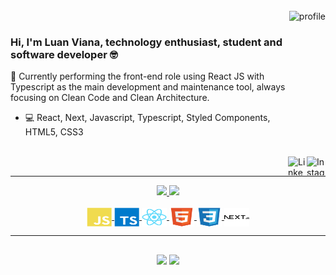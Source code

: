 <br>
  <img align="right" height="180" alt="profile" src="https://pbs.twimg.com/media/EbCpvBQXgAIhf8k.jpg">
</br>

### Hi, I'm Luan Viana, technology enthusiast, student and software developer 🤓


🚀 Currently performing the front-end role using React JS with Typescript as the main development and maintenance tool, always focusing on Clean Code and Clean Architecture.

- 💻 React, Next, Javascript, Typescript, Styled Components, HTML5, CSS3
<br> 
   <body>
      <a href="https://www.instagram.com/luanborher/">
         <img align="right" alt="Instagram" src="https://cdn.discordapp.com/attachments/836712599180935248/983117007748747354/unknown.png"
         width=30" height="30">
      </a>
   </body>  
  
   <body>
      <a href="https://www.linkedin.com/in/luan-viana-656215186/">
         <img align="right" alt="LinkedIn" src="https://cdn.discordapp.com/attachments/836712599180935248/983118329256484944/unknown.png"
         width=30" height="30">
      </a>
  </body>  
</br>
  
__________________________________________________________________________________________________

<div align="center">
  <a href="https://github.com/LuanBorher">
  <img height="180em" src="https://github-readme-stats.vercel.app/api?username=LuanBorher&show_icons=true&theme=gotham&include_all_commits=true&count_private=true"/>
  <img height="180em" src="https://github-readme-stats.vercel.app/api/top-langs/?username=LuanBorher&layout=compact&langs_count=7&theme=gotham"/>
</div>
<div align="center" style="display: inline_block"><br>
  <img align="center" height="30" width="40" src="https://raw.githubusercontent.com/devicons/devicon/master/icons/javascript/javascript-plain.svg">
  <img align="center" height="30" width="40" src="https://raw.githubusercontent.com/devicons/devicon/master/icons/typescript/typescript-plain.svg">
  <img align="center" height="30" width="40" src="https://raw.githubusercontent.com/devicons/devicon/master/icons/react/react-original.svg">
  <img align="center" height="30" width="40" src="https://raw.githubusercontent.com/devicons/devicon/master/icons/html5/html5-original.svg">
  <img align="center" height="30" width="40" src="https://raw.githubusercontent.com/devicons/devicon/master/icons/css3/css3-original.svg">
  <img align="center" height="30" width="40" src="https://raw.githubusercontent.com/devicons/devicon/master/icons/nextjs/nextjs-original-wordmark.svg">
</div>
  
__________________________________________________________________________________________________

## 
  
<div align="center">
  <a href = "mailto:luanborher@gmail.com"><img src="https://img.shields.io/badge/-Gmail-%23333?style=for-the-badge&logo=gmail&logoColor=white" target="_blank"></a>
  <a href="https://www.linkedin.com/in/luan-viana-656215186" target="_blank"><img src="https://img.shields.io/badge/-LinkedIn-%230077B5?style=for-the-badge&logo=linkedin&logoColor=white" target="_blank"></a> 
</div>
